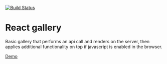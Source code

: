 [![Build Status](https://travis-ci.org/jstarmx/react-test.svg?branch=master)](https://travis-ci.org/jstarmx/react-test)

# React gallery

Basic gallery that performs an api call and renders on the server, then applies additional functionality on top if javascript is enabled in the browser.

[Demo](https://js-react-test.herokuapp.com/)
